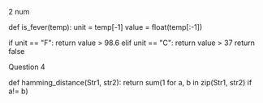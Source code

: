 2 num

def is_fever(temp):
    unit = temp[-1]
    value = float(temp[:-1])

if unit == "F":
   return value > 98.6
elif unit == "C":
    return value > 37
return false

Question 4

def hamming_distance(Str1, str2):
   return sum(1 for a, b in zip(Str1, str2) if a!= b)